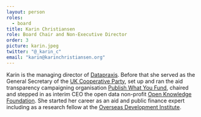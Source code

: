 ```yaml
---
layout: person
roles:
  - board
title: Karin Christiansen
role: Board Chair and Non-Executive Director
order: 3
picture: karin.jpeg
twitter: "@_karin_c"
email: "karin@karinchristiansen.org"
---
```

Karin is the managing director of [Datapraxis](https://www.dataprax.is/). Before that she served as the General Secretary of the [UK Cooperative Party](https://party.coop/), set up and ran the aid transparency campaigning organisation [Publish What You Fund](https://www.publishwhatyoufund.org/), chaired and stepped in as interim CEO the open data non-profit [Open Knowledge Foundation](https://okfn.org/). She started her career as an aid and public finance expert including as a research fellow at the [Overseas Development Institute](https://odi.org/en/).
